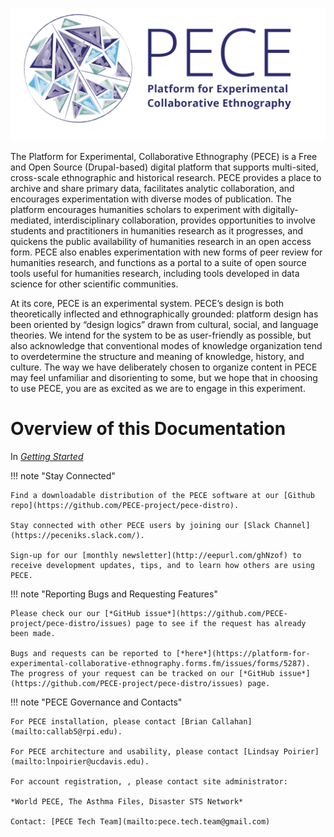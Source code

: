 
![](media/pece-logo-5.png#logo)

<div markdown="1" class="row">

<div markdown="1" class="column1">

The Platform for Experimental, Collaborative Ethnography (PECE) is a Free and Open Source (Drupal-based) digital platform that supports multi-sited, cross-scale ethnographic and historical research. PECE provides a place to archive and share primary data, facilitates analytic collaboration, and encourages experimentation with diverse modes of publication. The platform encourages humanities scholars to experiment with digitally-mediated, interdisciplinary collaboration, provides opportunities to involve students and practitioners in humanities research as it progresses, and quickens the public availability of humanities research in an open access form. PECE also enables experimentation with new forms of peer review for humanities research, and functions as a portal to a suite of open source tools useful for humanities research, including tools developed in data science for other scientific communities.

At its core, PECE is an experimental system. PECE’s design is both theoretically inflected and ethnographically grounded: platform design has been oriented by “design logics” drawn
from cultural, social, and language theories. We intend for the system to be as user-friendly as possible, but also acknowledge that conventional modes of knowledge organization tend to overdetermine the structure and meaning of knowledge, history, and culture. The way we have deliberately chosen to organize content in PECE may feel unfamiliar and disorienting to some, but we hope that in choosing to use PECE, you are as excited as we are to engage in this experiment.

Overview of this Documentation
=====================

In [*Getting Started*](../gettingstarted)

</div>

<div markdown="1" class="column2">

!!! note "Stay Connected"

    Find a downloadable distribution of the PECE software at our [Github repo](https://github.com/PECE-project/pece-distro).

    Stay connected with other PECE users by joining our [Slack Channel](https://peceniks.slack.com/).

    Sign-up for our [monthly newsletter](http://eepurl.com/ghNzof) to receive development updates, tips, and to learn how others are using PECE.

!!! note "Reporting Bugs and Requesting Features"

    Please check our our [*GitHub issue*](https://github.com/PECE-project/pece-distro/issues) page to see if the request has already been made.

    Bugs and requests can be reported to [*here*](https://platform-for-experimental-collaborative-ethnography.forms.fm/issues/forms/5287). The progress of your request can be tracked on our [*GitHub issue*](https://github.com/PECE-project/pece-distro/issues) page.

!!! note "PECE Governance and Contacts"

    For PECE installation, please contact [Brian Callahan](mailto:callab5@rpi.edu).

    For PECE architecture and usability, please contact [Lindsay Poirier](mailto:lnpoirier@ucdavis.edu).

    For account registration, , please contact site administrator:

    *World PECE, The Asthma Files, Disaster STS Network*

    Contact: [PECE Tech Team](mailto:pece.tech.team@gmail.com)

</div>

</div>
